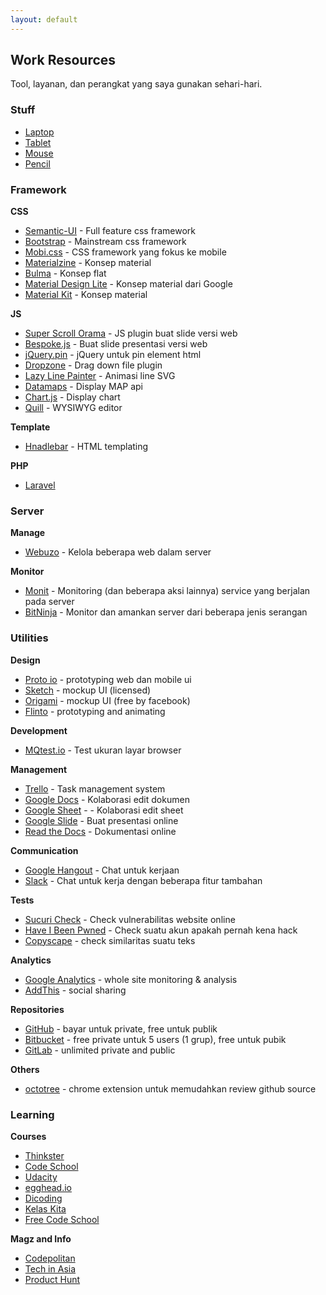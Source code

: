 ```yaml
---
layout: default
---
```


## Work Resources
Tool, layanan, dan perangkat yang saya gunakan sehari-hari.

### Stuff

- [Laptop](https://zaf.web.id/blog/yes-my-first-apple-macbook-pro/)
- [Tablet](https://zaf.web.id/blog/review-apple-ipad-pro/)
- [Mouse](https://zaf.web.id/blog/review-apple-mouse-magic/)
- [Pencil](https://zaf.web.id/blog/review-apple-pencil/)

### Framework

**CSS**
- [Semantic-UI](http://semantic-ui.com/) - Full feature css framework
- [Bootstrap](http://getbootstrap.com/) - Mainstream css framework
- [Mobi.css](http://getmobicss.com/) - CSS framework yang fokus ke mobile
- [Materialzine](http://materializecss.com/) - Konsep material
- [Bulma](http://bulma.io/) - Konsep flat
- [Material Design Lite](https://getmdl.io/) - Konsep material dari Google
- [Material Kit](http://demos.creative-tim.com/material-kit/index.html) - Konsep material

**JS**
- [Super Scroll Orama](http://johnpolacek.github.io/superscrollorama/) - JS plugin buat slide versi web
- [Bespoke.js](http://markdalgleish.com/projects/bespoke.js/) - Buat slide presentasi versi web
- [jQuery.pin](http://webpop.github.io/jquery.pin/) - jQuery untuk pin element html
- [Dropzone](http://www.dropzonejs.com/) - Drag down file plugin
- [Lazy Line Painter](http://lazylinepainter.info/) - Animasi line SVG
- [Datamaps](http://datamaps.github.io/) - Display MAP api
- [Chart.js](http://www.chartjs.org/) - Display chart
- [Quill](http://quilljs.com/) - WYSIWYG editor

**Template**
- [Hnadlebar](http://handlebarsjs.com/) - HTML templating

**PHP**
- [Laravel](laravel.com)

### Server

**Manage**
- [Webuzo](www.webuzo.com) - Kelola beberapa web dalam server

**Monitor**
- [Monit](https://mmonit.com/monit) - Monitoring (dan beberapa aksi lainnya) service yang berjalan pada server
- [BitNinja](https://bitninja.io) - Monitor dan amankan server dari beberapa jenis serangan

### Utilities

**Design**
- [Proto io](proto.io) - prototyping web dan mobile ui
- [Sketch](https://www.sketchapp.com) - mockup UI (licensed)
- [Origami](http://origami.design) - mockup UI (free by facebook)
- [Flinto](https://www.flinto.com) - prototyping and animating

**Development**
- [MQtest.io](http://mqtest.io/) - Test ukuran layar browser

**Management**
- [Trello](https://trello.com) - Task management system
- [Google Docs](https://www.google.com/intl/en-GB/docs/about/) - Kolaborasi edit dokumen
- [Google Sheet](https://www.google.com/intl/en-GB/sheets/about/) - - Kolaborasi edit sheet
- [Google Slide](https://www.google.com/intl/en-GB/slides/about/) - Buat presentasi online
- [Read the Docs](https://readthedocs.org) - Dokumentasi online

**Communication**
- [Google Hangout](https://hangouts.google.com/) - Chat untuk kerjaan
- [Slack](https://slack.com) - Chat untuk kerja dengan beberapa fitur tambahan

**Tests**
- [Sucuri Check](https://sitecheck.sucuri.net/) - Check vulnerabilitas website online
- [Have I Been Pwned](https://haveibeenpwned.com/) - Check suatu akun apakah pernah kena hack
- [Copyscape](http://www.copyscape.com/compare.php) - check similaritas suatu teks

**Analytics**
- [Google Analytics](analytics.google.com) - whole site monitoring & analysis
- [AddThis](https://www.addthis.com) - social sharing

**Repositories**
- [GitHub](https://github.com) - bayar untuk private, free untuk publik
- [Bitbucket](https://bitbucket.org) - free private untuk 5 users (1 grup), free untuk pubik
- [GitLab](https://gitlab.com) - unlimited private and public

**Others**
- [octotree](https://github.com/buunguyen/octotree) - chrome extension untuk memudahkan review github source

### Learning

**Courses**
- [Thinkster](https://thinkster.io/)
- [Code School](https://www.codeschool.com/)
- [Udacity](https://www.udacity.com/)
- [egghead.io](https://egghead.io/)
- [Dicoding](https://www.dicoding.com/)
- [Kelas Kita](https://kelaskita.com/)
- [Free Code School](https://www.freecodecamp.com/)

**Magz and Info**
- [Codepolitan](codepolitan.com)
- [Tech in Asia](techinasia.com)
- [Product Hunt](https://www.producthunt.com)